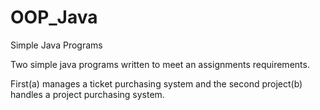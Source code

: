 # OOP_Java
Simple Java Programs

Two simple java programs written to meet an assignments requirements. 

First(a) manages a ticket purchasing system and the
second project(b) handles a project purchasing system.
